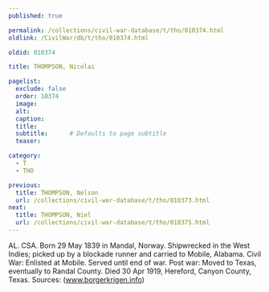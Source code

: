 ```yaml
---
published: true

permalink: /collections/civil-war-database/t/tho/010374.html
oldlink: /CivilWar/db/t/tho/010374.html

oldid: 010374

title: THOMPSON, Nicolai

pagelist:
  exclude: false
  order: 10374
  image: 
  alt:
  caption:
  title:
  subtitle:      # Defaults to page subtitle
  teaser:

category: 
  - T 
  - THO

previous:
  title: THOMPSON, Nelson
  url: /collections/civil-war-database/t/tho/010373.html  
next:
  title: THOMPSON, Niel
  url: /collections/civil-war-database/t/tho/010375.html   
---
```

AL. CSA. Born 29 May 1839 in Mandal, Norway. Shipwrecked in the West Indies; picked up by a blockade runner and carried to Mobile, Alabama. Civil War: Enlisted at Mobile. Served until end of war. Post war: Moved to Texas, eventually to Randal County. Died 30 Apr 1919, Hereford, Canyon County, Texas. Sources: (www.borgerkrigen.info)